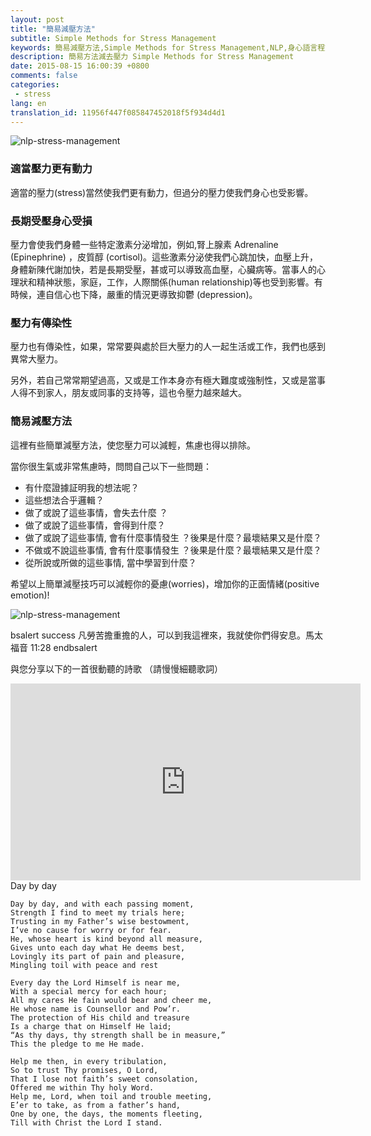 ```yaml
---
layout: post
title: "簡易減壓方法"
subtitle: Simple Methods for Stress Management
keywords: 簡易減壓方法,Simple Methods for Stress Management,NLP,身心語言程式學,催眠治療,Hypnotherapy, 壓力,stress,腎上腺素,Adrenaline, Epinephrine,皮質醇,cortisol, 家庭，工作，人際關係, human relationship, 抑鬱,depression,正面情緒,positive emotion, 憂慮,worries, 減壓方法, 減壓技巧
description: 簡易方法減去壓力 Simple Methods for Stress Management
date: 2015-08-15 16:00:39 +0800
comments: false
categories:
 - stress
lang: en
translation_id: 11956f447f085847452018f5f934d4d1
---
```


![nlp-stress-management](/assets/images/le/stress-management-nlp.png " nlp-stress-management")

### 適當壓力更有動力
適當的壓力(stress)當然使我們更有動力，但過分的壓力使我們身心也受影響。


### 長期受壓身心受損
壓力會使我們身體一些特定激素分泌增加，例如,腎上腺素 Adrenaline (Epinephrine)
，皮質醇 (cortisol)。這些激素分泌使我們心跳加快，血壓上升，身體新陳代謝加快，若是長期受壓，甚或可以導致高血壓，心臟病等。當事人的心理狀和精神狀態，家庭，工作，人際關係(human relationship)等也受到影響。有時候，連自信心也下降，嚴重的情況更導致抑鬱 (depression)。

### 壓力有傳染性
壓力也有傳染性，如果，常常要與處於巨大壓力的人一起生活或工作，我們也感到異常大壓力。

另外，若自己常常期望過高，又或是工作本身亦有極大難度或強制性，又或是當事人得不到家人，朋友或同事的支持等，這也令壓力越來越大。

### 簡易減壓方法
這裡有些簡單減壓方法，使您壓力可以減輕，焦慮也得以排除。

當你很生氣或非常焦慮時，問問自己以下一些問題：

* 有什麼證據証明我的想法呢？
* 這些想法合乎邏輯？
* 做了或說了這些事情，會失去什麼 ？
* 做了或說了這些事情，會得到什麼？
* 做了或說了這些事情, 會有什麼事情發生 ？後果是什麼？最壞結果又是什麼？
* 不做或不說這些事情, 會有什麼事情發生 ？後果是什麼？最壞結果又是什麼？
* 從所說或所做的這些事情, 當中學習到什麼？

希望以上簡單減壓技巧可以減輕你的憂慮(worries)，增加你的正面情緒(positive emotion)!

![nlp-stress-management](/assets/images/le/relax-be-happy-nlp.png " nlp-stress-management")


 bsalert success 
凡勞苦擔重擔的人，可以到我這裡來，我就使你們得安息。馬太福音 11:28
 endbsalert 

與您分享以下的一首很動聽的詩歌 （請慢慢細聽歌詞）

<div class="row">
  <div class="col-md-6"><iframe width="560" height="315"  
        src="http://www.youtube.com/embed/tpOvYdFjbR0" 
        frameborder="0" allowfullscreen ></iframe> </div>
  <div class="col-md-6">
    Day by day

    Day by day, and with each passing moment,
    Strength I find to meet my trials here;
    Trusting in my Father’s wise bestowment,
    I’ve no cause for worry or for fear.
    He, whose heart is kind beyond all measure,
    Gives unto each day what He deems best,
    Lovingly its part of pain and pleasure,
    Mingling toil with peace and rest

    Every day the Lord Himself is near me,
    With a special mercy for each hour;
    All my cares He fain would bear and cheer me,
    He whose name is Counsellor and Pow’r.
    The protection of His child and treasure
    Is a charge that on Himself He laid;
    “As thy days, thy strength shall be in measure,”
    This the pledge to me He made.

    Help me then, in every tribulation,
    So to trust Thy promises, O Lord,
    That I lose not faith’s sweet consolation,
    Offered me within Thy holy Word.
    Help me, Lord, when toil and trouble meeting,
    E’er to take, as from a father’s hand,
    One by one, the days, the moments fleeting,
    Till with Christ the Lord I stand.
  </div>
</div>
